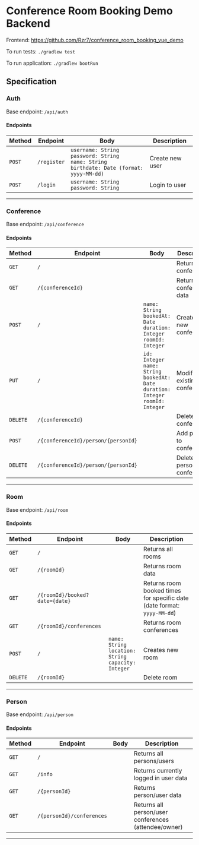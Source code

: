 # Conference Room Booking Demo Backend

Frontend: https://github.com/Rzr7/conference_room_booking_vue_demo

To run tests: `./gradlew test`

To run application: `./gradlew bootRun`

## Specification

### Auth

Base endpoint: `/api/auth`

#### Endpoints

| Method | Endpoint    | Body                                                                                                    | Description     |
|--------|-------------|---------------------------------------------------------------------------------------------------------|-----------------|
| `POST` | `/register` | `username: String`<br/>`password: String`<br/>`name: String`<br/>`birthdate: Date (format: yyyy-MM-dd)` | Create new user |
| `POST` | `/login`    | `username: String`<br/>`password: String`                                                               | Login to user   |

---

### Conference

Base endpoint: `/api/conference`

#### Endpoints

| Method   | Endpoint                            | Body                                                                                                | Description                   |
|----------|-------------------------------------|-----------------------------------------------------------------------------------------------------|-------------------------------|
| `GET`    | `/`                                 |                                                                                                     | Returns all conferences       |
| `GET`    | `/{conferenceId}`                   |                                                                                                     | Returns conference data       |
| `POST`   | `/`                                 | `name: String`<br/>`bookedAt: Date`<br/>`duration: Integer`<br/>`roomId: Integer`                   | Creates new conference        |
| `PUT`    | `/`                                 | `id: Integer`<br/>`name: String`<br/>`bookedAt: Date`<br/>`duration: Integer`<br/>`roomId: Integer` | Modify existing conference    |
| `DELETE` | `/{conferenceId}`                   |                                                                                                     | Delete conference             |
| `POST`   | `/{conferenceId}/person/{personId}` |                                                                                                     | Add person to conference      |
| `DELETE` | `/{conferenceId}/person/{personId}` |                                                                                                     | Delete person from conference |

---

### Room

Base endpoint: `/api/room`

#### Endpoints

| Method   | Endpoint                       | Body                                                          | Description                                                             |
|----------|--------------------------------|---------------------------------------------------------------|-------------------------------------------------------------------------|
| `GET`    | `/`                            |                                                               | Returns all rooms                                                       |
| `GET`    | `/{roomId}`                    |                                                               | Returns room data                                                       |
| `GET`    | `/{roomId}/booked?date={date}` |                                                               | Returns room booked times for specific date (date format: `yyyy-MM-dd`) |
| `GET`    | `/{roomId}/conferences`        |                                                               | Returns room conferences                                                |
| `POST`   | `/`                            | `name: String`<br/>`location: String`<br/>`capacity: Integer` | Creates new room                                                        |
| `DELETE` | `/{roomId}`                    |                                                               | Delete room                                                             |

---

### Person

Base endpoint: `/api/person`

#### Endpoints

| Method   | Endpoint                  | Body                                                                                                | Description                                          |
|----------|---------------------------|-----------------------------------------------------------------------------------------------------|------------------------------------------------------|
| `GET`    | `/`                       |                                                                                                     | Returns all persons/users                            |
| `GET`    | `/info`                   |                                                                                                     | Returns currently logged in user data                |
| `GET`    | `/{personId}`             |                                                                                                     | Returns person/user data                             |
| `GET`    | `/{personId}/conferences` |                                                                                                     | Returns all person/user conferences (attendee/owner) |

---
